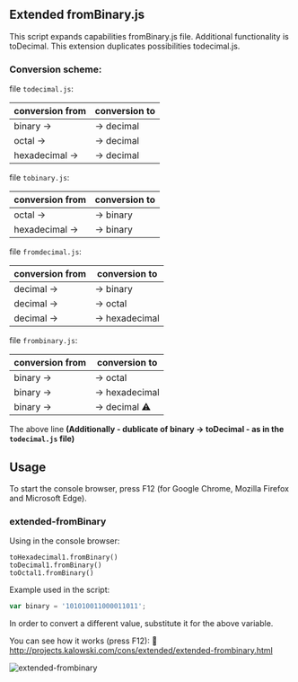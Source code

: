 ## Extended fromBinary.js

This script expands capabilities fromBinary.js file. Additional functionality is toDecimal. This extension duplicates possibilities todecimal.js.

### Conversion scheme:

 file `todecimal.js`:

 conversion from | conversion to
---------------- | --------------
 binary      ->  |  -> decimal               
 octal       ->  |  -> decimal  
 hexadecimal ->  |  -> decimal               

 file `tobinary.js`:

 conversion from | conversion to
---------------- | --------------
 octal       ->  |  -> binary              
 hexadecimal ->  |  -> binary   

 file `fromdecimal.js`:

 conversion from | conversion to 
---------------- | --------------
  decimal ->     | -> binary     
  decimal ->     | -> octal      
  decimal ->     | -> hexadecimal

 file `frombinary.js`:

 conversion from | conversion to 
---------------- | --------------
  binary ->      | -> octal      
  binary ->      | -> hexadecimal
  binary ->      | -> decimal :warning: 
  The above line  **(Additionally - dublicate of binary -> toDecimal - as in the `todecimal.js` file)**

## Usage

To start the console browser, press F12 (for Google Chrome, Mozilla Firefox and Microsoft Edge).

### extended-fromBinary

Using in the console browser:
```
toHexadecimal1.fromBinary()
toDecimal1.fromBinary()
toOctal1.fromBinary()
```

Example used in the script:
```javascript
var binary = '101010011000011011';
```
In order to convert a different value, substitute it for the above variable.

You can see how it works (press F12): :link:
http://projects.kalowski.com/cons/extended/extended-frombinary.html

![extended-frombinary](https://cloud.githubusercontent.com/assets/5839775/22031660/9cc2721e-dce1-11e6-9c7e-9d02aaf19f8d.jpg)
